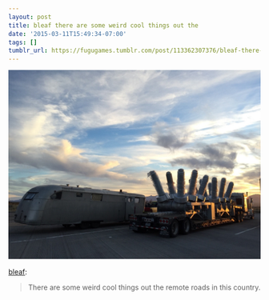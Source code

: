 ```yaml
---
layout: post
title: bleaf there are some weird cool things out the
date: '2015-03-11T15:49:34-07:00'
tags: []
tumblr_url: https://fugugames.tumblr.com/post/113362307376/bleaf-there-are-some-weird-cool-things-out-the
---
```

 ![](/tumblr_files/tumblr_nkwy7tvS7a1qzylcho1_1280.jpg)  

[bleaf](http://bleaf.tumblr.com/post/113263975412/there-are-some-weird-cool-things-out-the-remote):

> There are some weird cool things out the remote roads in this country.

